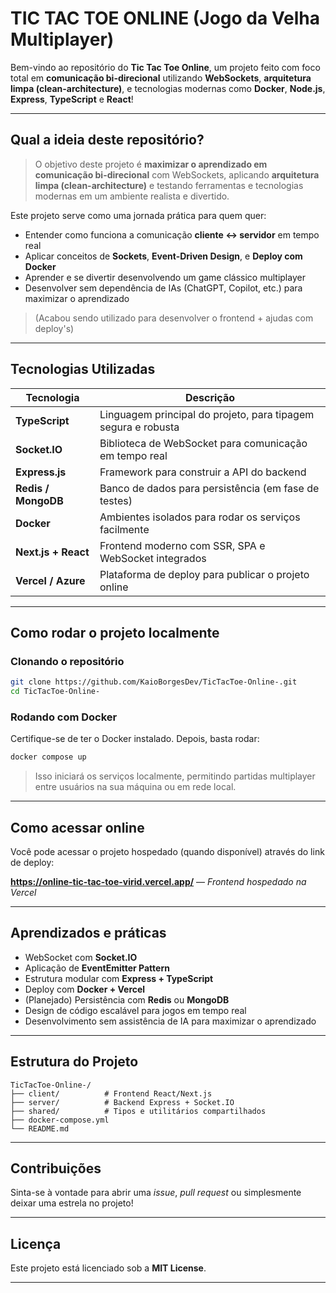 # TIC TAC TOE ONLINE (Jogo da Velha Multiplayer)

Bem-vindo ao repositório do **Tic Tac Toe Online**, um projeto feito com foco total em **comunicação bi-direcional** utilizando **WebSockets**, **arquitetura limpa (clean-architecture)**, e tecnologias modernas como **Docker**, **Node.js**, **Express**, **TypeScript** e **React**!

---

## Qual a ideia deste repositório?

> O objetivo deste projeto é **maximizar o aprendizado em comunicação bi-direcional** com WebSockets, aplicando **arquitetura limpa (clean-architecture)** e testando ferramentas e tecnologias modernas em um ambiente realista e divertido.

Este projeto serve como uma jornada prática para quem quer:

* Entender como funciona a comunicação **cliente ↔ servidor** em tempo real
* Aplicar conceitos de **Sockets**, **Event-Driven Design**, e **Deploy com Docker**
* Aprender e se divertir desenvolvendo um game clássico multiplayer
* Desenvolver sem dependência de IAs (ChatGPT, Copilot, etc.) para maximizar o aprendizado 
> (Acabou sendo utilizado para desenvolver o frontend + ajudas com deploy's)

---

## Tecnologias Utilizadas

| Tecnologia             | Descrição                                                     |
| ---------------------- | ------------------------------------------------------------- |
| **TypeScript**         | Linguagem principal do projeto, para tipagem segura e robusta |
| **Socket.IO**          | Biblioteca de WebSocket para comunicação em tempo real        |
| **Express.js**         | Framework para construir a API do backend                     |
| **Redis / MongoDB**    | Banco de dados para persistência (em fase de testes)          |
| **Docker**             | Ambientes isolados para rodar os serviços facilmente          |
| **Next.js + React**    | Frontend moderno com SSR, SPA e WebSocket integrados          |
| **Vercel / Azure**     | Plataforma de deploy para publicar o projeto online           |

---

## Como rodar o projeto localmente

### Clonando o repositório

```bash
git clone https://github.com/KaioBorgesDev/TicTacToe-Online-.git
cd TicTacToe-Online-
```

### Rodando com Docker

Certifique-se de ter o Docker instalado. Depois, basta rodar:

```bash
docker compose up
```

> Isso iniciará os serviços localmente, permitindo partidas multiplayer entre usuários na sua máquina ou em rede local.

---

## Como acessar online

Você pode acessar o projeto hospedado (quando disponível) através do link de deploy:

**https://online-tic-tac-toe-virid.vercel.app/** — *Frontend hospedado na Vercel*

---

## Aprendizados e práticas

* WebSocket com **Socket.IO**
* Aplicação de **EventEmitter Pattern**
* Estrutura modular com **Express + TypeScript**
* Deploy com **Docker + Vercel**
* (Planejado) Persistência com **Redis** ou **MongoDB**
* Design de código escalável para jogos em tempo real
* Desenvolvimento sem assistência de IA para maximizar o aprendizado

---

## Estrutura do Projeto

```plaintext
TicTacToe-Online-/
├── client/          # Frontend React/Next.js
├── server/          # Backend Express + Socket.IO
├── shared/          # Tipos e utilitários compartilhados
├── docker-compose.yml
└── README.md
```

---

## Contribuições

Sinta-se à vontade para abrir uma *issue*, *pull request* ou simplesmente deixar uma estrela no projeto!

---

## Licença

Este projeto está licenciado sob a **MIT License**.

---

